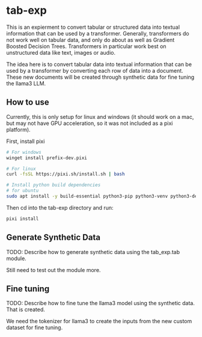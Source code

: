 # tab-exp

This is an expierment to convert tabular or structured data into textual information that can be used by a transformer.
Generally, transformers do not work well on tabular data, and only do about as well as Gradient Boosted Decision Trees.
Transformers in particular work best on unstructured data like text, images or audio.

The idea here is to convert tabular data into textual information that can be used by a transformer by converting each
row of data into a document. These new documents will be created through synthetic data for fine tuning the llama3 LLM.

## How to use

Currently, this is only setup for linux and windows (it should work on a mac, but may not have GPU acceleration, so it
was not included as a pixi platform).

First, install pixi

```bash
# For windows
winget install prefix-dev.pixi
```

```bash
# For linux
curl -fsSL https://pixi.sh/install.sh | bash

# Install python build dependencies
# for ubuntu
sudo apt install -y build-essential python3-pip python3-venv python3-dev
```

Then cd into the tab-exp directory and run:

```bash
pixi install
```

## Generate Synthetic Data

TODO: Describe how to generate synthetic data using the tab_exp.tab module.

Still need to test out the module more.

## Fine tuning

TODO: Describe how to fine tune the llama3 model using the synthetic data. That is created.

We need the tokenizer for llama3 to create the inputs from the new custom dataset for fine tuning.
